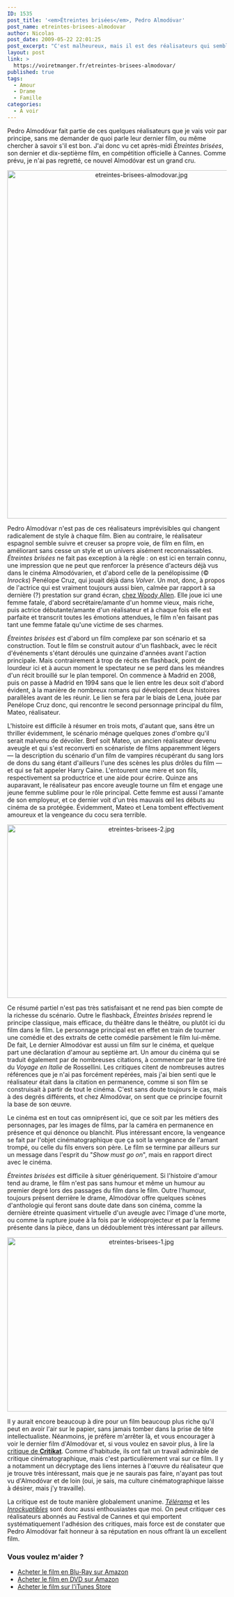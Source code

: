 ```yaml
---
ID: 1535
post_title: '<em>Étreintes brisées</em>, Pedro Almodóvar'
post_name: etreintes-brisees-almodovar
author: Nicolas
post_date: 2009-05-22 22:01:25
post_excerpt: "C'est malheureux, mais il est des réalisateurs qui semblent incapables de décevoir l'attente qu'ils créent. Pedro Almodóvar en fait définitivement partie : Étreintes brisées, son nouveau film, est à la fois très beau, émouvant, drôle, pas bête, mais pas complexe. À travers un amour impossible, le réalisateur témoigne d'abord de son amour du cinéma et le partage avec les spectateurs. Un très beau film, à ne pas rater !"
layout: post
link: >
  https://voiretmanger.fr/etreintes-brisees-almodovar/
published: true
tags:
  - Amour
  - Drame
  - Famille
categories:
  - À voir
---
```

<p>Pedro Almodóvar fait partie de ces quelques réalisateurs que je vais voir par principe, sans me demander de quoi parle leur dernier film, ou même chercher à savoir s'il est bon. J'ai donc vu cet après-midi <em>Étreintes brisées</em>, son dernier et dix-septième film, en compétition officielle à Cannes. Comme prévu, je n'ai pas regretté, ce nouvel Almodóvar est un grand cru.</p>

<div style="text-align: center;"><a href="http://www.allocine.fr/film/fichefilm_gen_cfilm=133268.html"><img class="aligncenter" src="https://voiretmanger.fr/wp-content/uploads/2009/05/etreintes-brisees-almodovar.jpg" border="0" alt="etreintes-brisees-almodovar.jpg" width="600" height="799" /></a></div>
<p>Pedro Almodóvar n'est pas de ces réalisateurs imprévisibles qui changent radicalement de style à chaque film. Bien au contraire, le réalisateur espagnol semble suivre et creuser sa propre voie, de film en film, en améliorant sans cesse un style et un univers aisément reconnaissables. <em>Étreintes brisées</em> ne fait pas exception à la règle : on est ici en terrain connu, une impression que ne peut que renforcer la présence d'acteurs déjà vus dans le cinéma Almodóvarien, et d'abord celle de la penélopissime (© <em>Inrocks</em>) Penélope Cruz, qui jouait déjà dans <em>Volver</em>. Un mot, donc, à propos de l'actrice qui est vraiment toujours aussi bien, calmée par rapport à sa dernière (?) prestation sur grand écran, <a href="https://voiretmanger.fr/2008/10/11/vicky-cristina-barcelona-woody-allen/">chez Woody Allen</a>. Elle joue ici une femme fatale, d'abord secrétaire/amante d'un homme vieux, mais riche, puis actrice débutante/amante d'un réalisateur et à chaque fois elle est parfaite et transcrit toutes les émotions attendues, le film n'en faisant pas tant une femme fatale qu'une victime de ses charmes.</p>
<p><em>Étreintes brisées</em> est d'abord un film complexe par son scénario et sa construction. Tout le film se construit autour d'un flashback, avec le récit d'événements s'étant déroulés une quinzaine d'années avant l'action principale. Mais contrairement à trop de récits en flashback, point de lourdeur ici et à aucun moment le spectateur ne se perd dans les méandres d'un récit brouillé sur le plan temporel. On commence à Madrid en 2008, puis on passe à Madrid en 1994 sans que le lien entre les deux soit d'abord évident, à la manière de nombreux romans qui développent deux histoires parallèles avant de les réunir. Le lien se fera par le biais de Lena, jouée par Penélope Cruz donc, qui rencontre le second personnage principal du film, Mateo, réalisateur.</p>
<p>L'histoire est difficile à résumer en trois mots, d'autant que, sans être un thriller évidemment, le scénario ménage quelques zones d'ombre qu'il serait malvenu de dévoiler. Bref soit Mateo, un ancien réalisateur devenu aveugle et qui s'est reconverti en scénariste de films apparemment légers — la description du scénario d'un film de vampires récupérant du sang lors de dons du sang étant d'ailleurs l'une des scènes les plus drôles du film — et qui se fait appeler Harry Caine. L'entourent une mère et son fils, respectivement sa productrice et une aide pour écrire. Quinze ans auparavant, le réalisateur pas encore aveugle tourne un film et engage une jeune femme sublime pour le rôle principal. Cette femme est aussi l'amante de son employeur, et ce dernier voit d'un très mauvais œil les débuts au cinéma de sa protégée. Évidemment, Mateo et Lena tombent effectivement amoureux et la vengeance du cocu sera terrible.</p>

<div style="text-align: center;"><img src="https://voiretmanger.fr/wp-content/uploads/2009/05/etreintes-brisees-2.jpg" border="0" alt="etreintes-brisees-2.jpg" width="600" height="398" /></div>
<p>Ce résumé partiel n'est pas très satisfaisant et ne rend pas bien compte de la richesse du scénario. Outre le flashback, <em>Étreintes brisées</em> reprend le principe classique, mais efficace, du théâtre dans le théâtre, ou plutôt ici du film dans le film. Le personnage principal est en effet en train de tourner une comédie et des extraits de cette comédie parsèment le film lui-même. De fait, Le dernier Almodóvar est aussi un film sur le cinéma, et quelque part une déclaration d'amour au septième art. Un amour du cinéma qui se traduit également par de nombreuses citations, à commencer par le titre tiré du <em>Voyage en Italie</em> de Rossellini. Les critiques citent de nombreuses autres références que je n'ai pas forcément repérées, mais j'ai bien senti que le réalisateur était dans la citation en permanence, comme si son film se construisait à partir de tout le cinéma. C'est sans doute toujours le cas, mais à des degrés différents, et chez Almodóvar, on sent que ce principe fournit la base de son œuvre.</p>
<p>Le cinéma est en tout cas omniprésent ici, que ce soit par les métiers des personnages, par les images de films, par la caméra en permanence en présence et qui dénonce ou blanchit. Plus intéressant encore, la vengeance se fait par l'objet cinématographique que ça soit la vengeance de l'amant trompé, ou celle du fils envers son père. Le film se termine par ailleurs sur un message dans l'esprit du "<em>Show must go on</em>", mais en rapport direct avec le cinéma.</p>
<p><em>Étreintes brisées</em> est difficile à situer génériquement. Si l'histoire d'amour tend au drame, le film n'est pas sans humour et même un humour au premier degré lors des passages du film dans le film. Outre l'humour, toujours présent derrière le drame, Almodóvar offre quelques scènes d'anthologie qui feront sans doute date dans son cinéma, comme la dernière étreinte quasiment virtuelle d'un aveugle avec l'image d'une morte, ou comme la rupture jouée à la fois par le vidéoprojecteur et par la femme présente dans la pièce, dans un dédoublement très intéressant par ailleurs.</p>

<div style="text-align: center;"><img src="https://voiretmanger.fr/wp-content/uploads/2009/05/etreintes-brisees-1.jpg" border="0" alt="etreintes-brisees-1.jpg" width="600" height="400" /></div>
<p>Il y aurait encore beaucoup à dire pour un film beaucoup plus riche qu'il peut en avoir l'air sur le papier, sans jamais tomber dans la prise de tête intellectualiste. Néanmoins, je préfère m'arrêter là, et vous encourager à voir le dernier film d'Almodóvar et, si vous voulez en savoir plus, à lire la <a href="http://critikat.com/Etreintes-brisees.html">critique de <strong>Critikat</strong></a>. Comme d'habitude, ils ont fait un travail admirable de critique cinématographique, mais c'est particulièrement vrai sur ce film. Il y a notamment un décryptage des liens internes à l'œuvre du réalisateur que je trouve très intéressant, mais que je ne saurais pas faire, n'ayant pas tout vu d'Almodóvar et de loin (oui, je sais, ma culture cinématographique laisse à désirer, mais j'y travaille).</p>
<p>La critique est de toute manière globalement unanime. <em><a href="http://www.telerama.fr/cinema/films/etreintes-brisees,381507,critique.php">Télérama</a></em> et les <em><a href="http://www.lesinrocks.com/cine/cinema-article/article/etreintes-brisees/">Inrockuptibles</a></em> sont donc aussi enthousiastes que moi. On peut critiquer ces réalisateurs abonnés au Festival de Cannes et qui emportent systématiquement l'adhésion des critiques, mais force est de constater que Pedro Almodóvar fait honneur à sa réputation en nous offrant là un excellent film.</p>

<div class="amazon">
<h3>Vous voulez m'aider ?</h3>
<ul>
	<li><a href="http://www.amazon.fr/gp/product/B003Z421TQ/ref=as_li_ss_tl?ie=UTF8&tag=leblogdenic07-21&linkCode=as2&camp=1642&creative=19458&creativeASIN=B003Z421TQ">Acheter le film en Blu-Ray sur Amazon</a></li>
	<li><a href="http://www.amazon.fr/gp/product/B002P9KA0O/ref=as_li_ss_tl?ie=UTF8&tag=leblogdenic07-21&linkCode=as2&camp=1642&creative=19458&creativeASIN=B002P9KA0O">Acheter le film en DVD sur Amazon</a></li>
	<li><a href="http://itunes.apple.com/fr/movie/etreintes-brisees/id385241303">Acheter le film sur l'iTunes Store</a></li>
</ul>
</div>